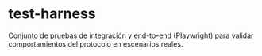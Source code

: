 # test-harness

Conjunto de pruebas de integración y end-to-end (Playwright) para validar comportamientos del protocolo en escenarios reales.
